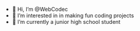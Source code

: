 - 👋 Hi, I’m @WebCodec
- 👀 I’m interested in in making fun coding projects
- 🌱 I’m currently a junior high school student

<!---
WebCodec/WebCodec is a ✨ special ✨ repository because its `README.md` (this file) appears on your GitHub profile.
You can click the Preview link to take a look at your changes.
--->
